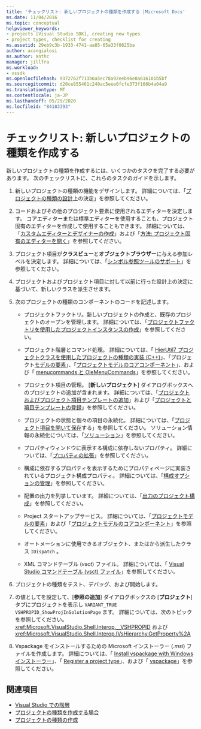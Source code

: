 ```yaml
---
title: 'チェックリスト: 新しいプロジェクトの種類を作成する |Microsoft Docs'
ms.date: 11/04/2016
ms.topic: conceptual
helpviewer_keywords:
- projects [Visual Studio SDK], creating new types
- project types, checklist for creating
ms.assetid: 29eb9c3b-1933-4741-aa85-65a33f0825ba
author: acangialosi
ms.author: anthc
manager: jillfra
ms.workload:
- vssdk
ms.openlocfilehash: 9372762f713b6a5ec78a92eeb96e8a616101b5bf
ms.sourcegitcommit: d20ce855461c240ac5eee0fcfe373f166b4a04a9
ms.translationtype: MT
ms.contentlocale: ja-JP
ms.lasthandoff: 05/29/2020
ms.locfileid: "84183393"
---
```

# <a name="checklist-create-new-project-types"></a>チェックリスト: 新しいプロジェクトの種類を作成する
新しいプロジェクトの種類を作成するには、いくつかのタスクを完了する必要があります。 次のチェックリストに、これらのタスクのガイドを示します。

1. 新しいプロジェクトの種類の機能をデザインします。 詳細については、「[プロジェクトの種類の設計](../../extensibility/internals/project-type-design-decisions.md)上の決定」を参照してください。

2. コードおよびその他のプロジェクト要素に使用されるエディターを決定します。 コアエディターまたは標準エディターを使用することも、プロジェクト固有のエディターを作成して使用することもできます。 詳細については、「[カスタムエディターとデザイナーの作成](../../extensibility/creating-custom-editors-and-designers.md)」および「[方法: プロジェクト固有のエディターを開く](../../extensibility/how-to-open-project-specific-editors.md)」を参照してください。

3. プロジェクト項目が**クラスビュー**と**オブジェクトブラウザー**に与える参加レベルを決定します。 詳細については、「[シンボル参照ツールのサポート](../../extensibility/internals/supporting-symbol-browsing-tools.md)」を参照してください。

4. プロジェクトおよびプロジェクト項目に対して以前に行った設計上の決定に基づいて、新しいクラスを派生させます。

5. 次のプロジェクトの種類のコンポーネントのコードを記述します。

    - プロジェクトファクトリ。新しいプロジェクトの作成と、既存のプロジェクトのオープンを管理します。 詳細については、「[プロジェクトファクトリを使用したプロジェクトインスタンスの作成](../../extensibility/internals/creating-project-instances-by-using-project-factories.md)」を参照してください。

    - プロジェクト階層とコマンド処理。 詳細については、「 [HierUtil7 プロジェクトクラスを使用したプロジェクトの種類の実装 (C++)](https://msdn.microsoft.com/library/a5c16a09-94a2-46ef-87b5-35b815e2f346)」、「プロジェクト[モデルの要素](../../extensibility/internals/elements-of-a-project-model.md)」、「[プロジェクトモデルのコアコンポーネント](../../extensibility/internals/project-model-core-components.md)」、および「 [menucommands と OleMenuCommands](/visualstudio/misc/menucommands-vs-olemenucommands?view=vs-2015)」を参照してください。

    - プロジェクト項目の管理。 [**新しいプロジェクト**] ダイアログボックスへのプロジェクトの追加が含まれます。 詳細については、「[プロジェクトおよびプロジェクト項目テンプレートの追加](../../extensibility/internals/adding-project-and-project-item-templates.md)」および「[プロジェクトと項目テンプレートの登録](../../extensibility/internals/registering-project-and-item-templates.md)」を参照してください。

    - プロジェクトの状態と個々の項目の永続化。 詳細については、「[プロジェクト項目を開いて保存](../../extensibility/internals/opening-and-saving-project-items.md)する」を参照してください。 ソリューション情報の永続化については、「[ソリューション](../../extensibility/internals/solutions-overview.md)」を参照してください。

    - プロパティウィンドウに表示する構成に依存しないプロパティ。 詳細については、「[プロパティの拡張](../../extensibility/internals/extending-properties.md)」を参照してください。

    - 構成に依存するプロパティを表示するためにプロパティページに実装されているプロジェクト構成プロパティ。 詳細については、「[構成オプションの管理](../../extensibility/internals/managing-configuration-options.md)」を参照してください。

    - 配置の出力を列挙しています。 詳細については、「[出力のプロジェクト構成](../../extensibility/internals/project-configuration-for-output.md)」を参照してください。

    - Project スタートアップサービス。 詳細については、「[プロジェクトモデルの要素](../../extensibility/internals/elements-of-a-project-model.md)」および「[プロジェクトモデルのコアコンポーネント](../../extensibility/internals/project-model-core-components.md)」を参照してください。

    - オートメーションに使用できるオブジェクト、またはから派生したクラス `IDispatch` 。

    - XML コマンドテーブル (*vsct*) ファイル。 詳細については、「 [Visual Studio コマンドテーブル (vsct) ファイル](../../extensibility/internals/visual-studio-command-table-dot-vsct-files.md)」を参照してください。

6. プロジェクトの種類をテスト、デバッグ、および開始します。

7. の値としてを設定して、[**参照の追加**] ダイアログボックスの [**プロジェクト**] タブにプロジェクトを表示し `VARIANT_TRUE` `VSHPROPID_ShowProjInSolutionPage` ます。 詳細については、次のトピックを参照してください。 <xref:Microsoft.VisualStudio.Shell.Interop.__VSHPROPID> および <xref:Microsoft.VisualStudio.Shell.Interop.IVsHierarchy.GetProperty%2A>

8. Vspackage をインストールするための Microsoft インストーラー (*.msi*) ファイルを作成します。 詳細については、「 [Install vspackage with Windows インストーラー](../../extensibility/internals/installing-vspackages-with-windows-installer.md)」、「 [Register a project type](../../extensibility/internals/registering-a-project-type.md)」、および「 [vspackage](../../extensibility/internals/vspackages.md)」を参照してください。

## <a name="see-also"></a>関連項目
- [Visual Studio での階層](../../extensibility/internals/hierarchies-in-visual-studio.md)
- [プロジェクトの種類を作成する場合](../../extensibility/internals/when-to-create-project-types.md)
- [プロジェクトの種類の作成](../../extensibility/internals/creating-project-types.md)
